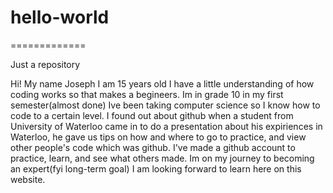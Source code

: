 # hello-world
=============

Just a repository

Hi! My name Joseph I am 15 years old I have a little understanding of how coding works so that makes a begineers. Im in grade 10 in my first semester(almost done) Ive been taking computer science so I know how to code to a certain level. I found out about github when a student from University of Waterloo came in to do a presentation about his expiriences in Waterloo, he gave us tips on how and where to go to practice, and view other people's code which was github. I've made a github account to practice, learn, and see what others made. Im on my journey to becoming an expert(fyi long-term goal) I am looking forward to learn here on this website. 
